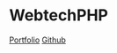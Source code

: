 # WebtechPHP
<a href="sabalmaharjan.com.np">Portfolio</a>
<a href="https://github.com/sanketbodke" target="blank"> Github</a>
